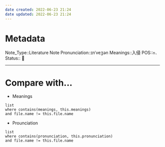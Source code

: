 ```yaml
---
date created: 2022-06-23 21:24
date updated: 2022-06-23 21:24
---
```


# Metadata

Note_Type::Literature Note
Pronunciation::ɪnˈveʒən
Meanings::入侵
POS::`n.`
Status:: 👶

---

# Compare with...

- Meanings

```dataview
list
where contains(meanings, this.meanings)
and file.name != this.file.name
```

- Prounciation

```dataview
list
where contains(pronunciation, this.pronunciation)
and file.name != this.file.name
```
